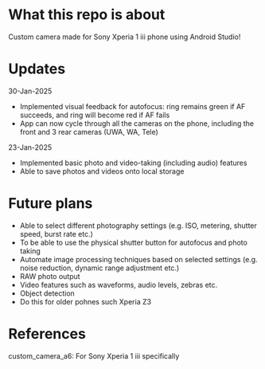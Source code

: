 # What this repo is about
Custom camera made for Sony Xperia 1 iii phone using Android Studio!

# Updates
30-Jan-2025
- Implemented visual feedback for autofocus: ring remains green if AF succeeds, and ring will become red if AF fails
- App can now cycle through all the cameras on the phone, including the front and 3 rear cameras (UWA, WA, Tele)

23-Jan-2025
- Implemented basic photo and video-taking (including audio) features
- Able to save photos and videos onto local storage

# Future plans
- Able to select different photography settings (e.g. ISO, metering, shutter speed, burst rate etc.)
- To be able to use the physical shutter button for autofocus and photo taking
- Automate image processing techniques based on selected settings (e.g. noise reduction, dynamic range adjustment etc.)
- RAW photo output
- Video features such as waveforms, audio levels, zebras etc.
- Object detection
- Do this for older pohnes such Xperia Z3

# References
custom_camera_a6: For Sony Xperia 1 iii specifically

